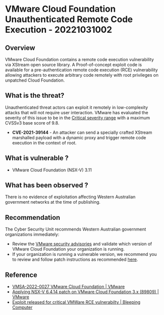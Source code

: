 # VMware Cloud Foundation Unauthenticated Remote Code Execution - 20221031002

## Overview

VMware Cloud Foundation contains a remote code execution vulnerability via XStream open source library. A Proof-of-concept exploit code is available for a pre-authentication remote code execution (RCE) vulnerability allowing attackers to execute arbitrary code remotely with root privileges on unpatched Cloud Foundation.

## What is the threat?

Unauthenticated threat actors can exploit it remotely in low-complexity attacks that will not require user interaction. VMware has evaluated the severity of this issue to be in the [Critical severity range](https://www.vmware.com/support/policies/security_response.html) with a maximum CVSSv3 base score of 9.8.

- **CVE-2021-39144** - An attacker can send a specially crafted XStream marshalled payload with a dynamic proxy and trigger remote code execution in the context of root.

## What is vulnerable ?

- VMware Cloud Foundation (NSX-V) 3.11

## What has been observed ?

There is no evidence of exploitation affecting Western Australian government networks at the time of publishing.

## Recommendation

The Cyber Security Unit recommends Western Australian government organizations immediately:

- Review the [VMware security advisories](https://www.vmware.com/security/advisories/VMSA-2022-0027.html) and validate which version of VMware Cloud Foundation your organization is running.
- If your organization is running a vulnerable version, we recommend you to review and follow patch instructions as recommended [here](https://kb.vmware.com/s/article/89809).

## Reference

- [VMSA-2022-0027 VMware Cloud Foundation | VMware](https://www.vmware.com/security/advisories/VMSA-2022-0027.html)
- [Applying NSX-V 6.4.14 patch on VMware Cloud Foundation 3.x (89809) | VMware](https://kb.vmware.com/s/article/89809)
- [Exploit released for critical VMWare RCE vulnerabilty | Bleeping Computer](https://www.bleepingcomputer.com/news/security/exploit-released-for-critical-vmware-rce-vulnerability-patch-now/)
